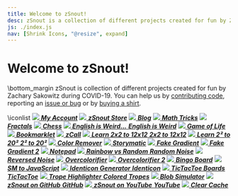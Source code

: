 ```yaml
---
title: Welcome to zSnout!
desc: zSnout is a collection of different projects created for fun by Zachary Sakowitz. It runs on the open-source code available at https://github.com/zsnout/zsnout.com. It was initially created during COVID-19, and has undergone two major revisions since then.
js: ./index.js
nav: [Shrink Icons, "@resize", expand]
---
```


<h1 id="welcome-to-zsnout">Welcome to zSnout!</h1>

\bottom_margin
zSnout is collection of different projects created for fun by Zachary Sakowitz during COVID-19. You can help us by [contributing code](https://github.com/zSnout/zsnout.com/), reporting an [issue or bug](https://github.com/zSnout/zsnout.com/issues/new/choose) or by [buying a shirt](https://store.zsnout.com/).

\iconlist
[![](/home/icons/signup.png) _**My Account**_](/account/login/)
[![](/home/icons/store.png) _**zSnout Store**_](https://store.zsnout.com/)
[![](/home/icons/blog.png) _**Blog**_](/blog/)
[![](/home/icons/math.png) _**Math Tricks**_](/math/)
[![](/home/icons/mandelbrot.png) _**Fractals**_](/home/fractal/)
[![](/home/icons/chess.png) _**Chess**_](/home/chess/)
[![](/home/icons/english.png) _**English is Weird...**_ _**English is Weird**_](/englishisweird/)
[![](/home/icons/gameoflife.png) _**Game of Life**_](/gameoflife/)
[![](/home/icons/bookmarklet.png) _**Bookmarklet**_](/bookmarklet/)
[![](/home/icons/phone.png) _**zCall**_](/call/)
[![](/home/icons/multdiv.png) _**Learn 2x2 to 12x12**_ _**2x2 to 12x12**_](/practice/multdiv/)
[![](/home/icons/squares.png) _**Learn 2² to 20²**_ _**2² to 20²**_](/practice/squares/)
[![](/home/icons/blind.png) _**Color Remover**_](/blind/live/)
[![](/home/icons/storymatic.png) _**Storymatic**_](/storymatic/playground/)
[![](/home/icons/fakegradient.png) _**Fake Gradient**_](/gradient/)
[![](/home/icons/fakegradient2.png) _**Fake Gradient 2**_](/gradient2/)
[![](/home/icons/notepad.png) _**Notepad**_](/notepad/)
[![](/home/icons/noise.png) _**Rainbow vs Random**_ _**Random Noise**_](/noise/)
[![](/home/icons/reversenoise.png) _**Reversed Noise**_](/reversenoise/)
[![](/home/icons/overcolor.png) _**Overcolorifier**_](/overcolor/live/)
[![](/home/icons/overcolor2.png) _**Overcolorifier 2**_](/overcolor/webgl/)
[![](/home/icons/bingo.png) _**Bingo Board**_](/bingo/)
[![](/home/icons/smtojs.png) _**SM to JavaScript**_](/storymatic/smtojs/)
[![](/home/icons/identicon.png) _**Identicon Generator**_ _**Identicon**_](/icon/)
[![](/home/icons/tictactoe.png) _**TicTacToe Boards**_ _**TicTacToe**_](/tictactoe/generator/)
[![](/home/icons/tropes.png) _**Trope Highlighter**_ _**Colored Tropes**_](/tropes/)
[![](/home/icons/blobs.png) _**Blob Simulator**_](/blobs/)
[![](/home/icons/code.png) _**zSnout on GitHub**_ _**GitHub**_](https://github.com/zsnout/zsnout.com/)
[![](/home/icons/youtube.png) _**zSnout on YouTube**_ _**YouTube**_](https://youtube.com/channel/UCZ1po0sntEdbIsG8yLOqSAQ)
[![](/home/icons/restart.png) _**Clear Cache**_](#clear-cache)
